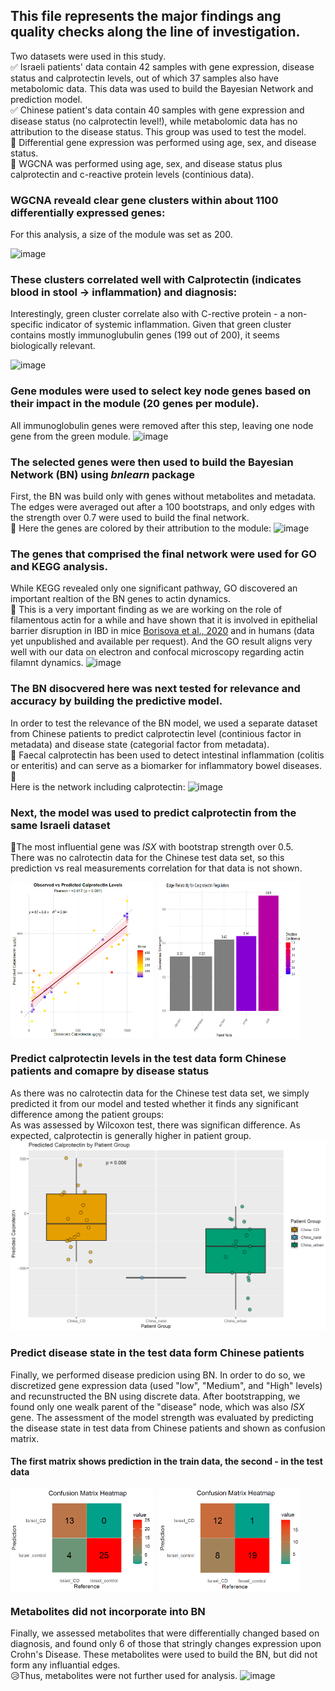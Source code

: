 ## This file represents the major findings ang quality checks along the line of investigation.
Two datasets were used in this study.  
:white_check_mark: Israeli patients' data contain 42 samples with gene expression, disease status and calprotectin levels, out of which 37 samples also have metabolomic data. This data was used to build the Bayesian Network and prediction model.  
:white_check_mark: Chinese patient's data contain 40 samples with gene expression and disease status (no calprotectin level!), while metabolomic data has no attribution to the disease status. This group was used to test the model.  
:round_pushpin: Differential gene expression was performed using age, sex, and disease status.  
:round_pushpin: WGCNA was performed using age, sex, and disease status plus calprotectin and c-reactive protein levels (continious data).


### WGCNA reveald clear gene clusters within about 1100 differentially expressed genes:
For this analysis, a size of the module was set as 200.  

![image](https://github.com/user-attachments/assets/038a9178-d5e7-4f02-833a-d071802891e1)

### These clusters correlated well with Calprotectin (indicates blood in stool -> inflammation) and diagnosis:
Interestingly, green cluster correlate also with C-rective protein - a non-specific indicator of systemic inflammation. Given that green cluster contains mostly immunoglubulin genes (199 out of 200), it seems biologically relevant.  

![image](https://github.com/user-attachments/assets/726e182f-a0c6-43ba-b461-acf5afbb045e)

### Gene modules were used to select key node genes based on their impact in the module (20 genes per module).
All immunoglobulin genes were removed after this step, leaving one node gene from the green module.
![image](https://github.com/user-attachments/assets/7e17edba-9c0e-4927-ae23-c0cdded67665)

### The selected genes were then used to build the Bayesian Network (BN) using *bnlearn* package
First, the BN was build only with genes without metabolites and metadata. The edges were averaged out after a 100 bootstraps, and only edges with the strength over 0.7 were used to build the final network.  
:rainbow: Here the genes are colored by their attribution to the module:
![image](https://github.com/user-attachments/assets/f0175876-a54c-45a1-acbc-d358c83942b8)

### The genes that comprised the final network were used for GO and KEGG analysis.
While KEGG revealed only one significant pathway, GO discovered an important realtion of the BN genes to actin dynamics.  
:microscope: This is a very important finding as we are working on the role of filamentous actin for a while and have shown that it is involved in epithelial barrier disruption in IBD in mice [Borisova et al., 2020](https://www.nature.com/articles/s41598-020-78141-4) and in humans (data yet unpublished and available per request). And the GO result aligns very well with our data on electron and confocal microscopy regarding actin filamnt dynamics.
![image](https://github.com/user-attachments/assets/003e6b17-9947-4395-979c-4297c3074cc4)

### The BN disocvered here was next tested for relevance and accuracy by building the predictive model.
In order to test the relevance of the BN model, we used a separate dataset from Chinese patients to predict calprotectin level (continious factor in metadata) and disease state (categorial factor from metadata).  
:pencil: Faecal calprotectin has been used to detect intestinal inflammation (colitis or enteritis) and can serve as a biomarker for inflammatory bowel diseases. :pencil:  
Here is the network including calprotectin:
![image](https://github.com/user-attachments/assets/bb6dd785-cf8b-4154-bb7e-7b64678aabad)

### Next, the model was used to predict calprotectin from the same Israeli dataset
:muscle:The most influential gene was *ISX* with bootstrap strength over 0.5.  
There was no calrotectin data for the Chinese test data set, so this prediction vs real measurements correlation for that data is not shown.
<div style="display: flex; gap: 10px;">
  <img src="https://github.com/Elena-Kozhevnikova/Diploma_BI_25_Bayes/blob/main/images/Prediction_correlation.png" alt="Image 1" width="45%" />
  <img src="https://github.com/Elena-Kozhevnikova/Diploma_BI_25_Bayes/blob/main/images/Predictive_genes.png" alt="Image 2" width="45%" />
</div>

### Predict calprotectin levels in the test data form Chinese patients and comapre by disease status
As there was no calrotectin data for the Chinese test data set, we simply predicted it from our model and tested whether it finds any significant difference among the patient groups:  
As was assessed by Wilcoxon test, there was significan difference. As expected, calprotectin is generally higher in patient group.
![Calprot_pred_patient_group](https://github.com/Elena-Kozhevnikova/Diploma_BI_25_Bayes/blob/main/images/Predicted_calprotectin.png)

### Predict disease state in the test data form Chinese patients
Finally, we performed disease predicion using BN. In order to do so, we discretized gene expression data (used "low", "Medium", and "High" levels) and recunstructed the BN using discrete data. After bootstrapping, we found only one wealk parent of the "disease" node, which was also *ISX* gene. The assessment of the model strength was evaluated by predicting the disease state in test data from Chinese patients and shown as confusion matrix.

#### The first matrix shows prediction in the train data, the second - in the test data
<div style="display: flex; gap: 10px;">
  <img src="https://github.com/Elena-Kozhevnikova/Diploma_BI_25_Bayes/blob/main/images/Confusion_matrix_Israel.png" alt="Image 1" width="45%" />
  <img src="https://github.com/Elena-Kozhevnikova/Diploma_BI_25_Bayes/blob/main/images/Confusion_matrix_China.png" alt="Image 2" width="45%" />
</div>

### Metabolites did not incorporate into BN
Finally, we assessed metabolites that were differentially changed based on diagnosis, and found only 6 of those that stringly changes expression upon Crohn's Disease. These metabolites were used to build the BN, but did not form any influantial edges.  
:disappointed_relieved:Thus, metabolites were not further used for analysis.
![image](https://github.com/user-attachments/assets/01c67da6-0142-4806-a2b7-2f700badbc50)
